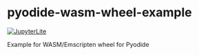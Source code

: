 # pyodide-wasm-wheel-example

[![JupyterLite](https://img.shields.io/badge/JupyterLite-Open_in_your_browser-blue?logo=webassembly&logoColor=white)](https://termoshtt.github.io/pyodide-wasm-wheel-example/lab/index.html)

Example for WASM/Emscripten wheel for Pyodide
